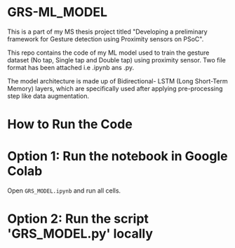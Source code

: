# GRS-ML_MODEL
This is a part of my MS thesis project titled "Developing a preliminary framework for Gesture detection using Proximity sensors on PSoC".

This repo contains the code of my ML model used to train the gesture dataset (No tap, Single tap and Double tap) using proximity sensor. Two file format has been attached i.e .ipynb ans .py.

The model architecture is made up of Bidirectional- LSTM (Long Short-Term Memory) layers, which are specifically used after applying pre-processing step like data augmentation.


# How to Run the Code

# Option 1: Run the notebook in Google Colab
Open `GRS_MODEL.ipynb` and run all cells.

# Option 2: Run the script 'GRS_MODEL.py' locally

